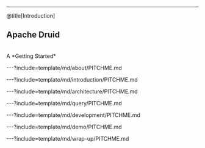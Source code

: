 ---
@title[Introduction]

## Apache Druid
<br>
A *Getting Started*

---?include=template/md/about/PITCHME.md

---?include=template/md/introduction/PITCHME.md

---?include=template/md/architecture/PITCHME.md

---?include=template/md/query/PITCHME.md

---?include=template/md/development/PITCHME.md

---?include=template/md/demo/PITCHME.md

---?include=template/md/wrap-up/PITCHME.md
